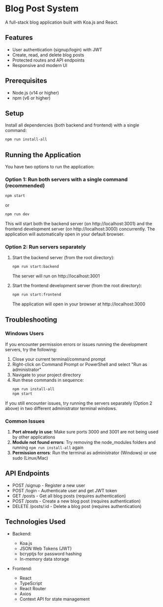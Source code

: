 # Blog Post System

A full-stack blog application built with Koa.js and React.

## Features

- User authentication (signup/login) with JWT
- Create, read, and delete blog posts
- Protected routes and API endpoints
- Responsive and modern UI

## Prerequisites

- Node.js (v14 or higher)
- npm (v6 or higher)

## Setup

Install all dependencies (both backend and frontend) with a single command:
```bash
npm run install-all
```

## Running the Application

You have two options to run the application:

### Option 1: Run both servers with a single command (recommended)

```bash
npm start
```
or
```bash
npm run dev
```

This will start both the backend server (on http://localhost:3001) and the frontend development server (on http://localhost:3000) concurrently. The application will automatically open in your default browser.

### Option 2: Run servers separately

1. Start the backend server (from the root directory):
   ```bash
   npm run start:backend
   ```
   The server will run on http://localhost:3001

2. Start the frontend development server (from the root directory):
   ```bash
   npm run start:frontend
   ```
   The application will open in your browser at http://localhost:3000

## Troubleshooting

### Windows Users

If you encounter permission errors or issues running the development servers, try the following:

1. Close your current terminal/command prompt
2. Right-click on Command Prompt or PowerShell and select "Run as administrator"
3. Navigate to your project directory
4. Run these commands in sequence:
   ```bash
   npm run install-all
   npm start
   ```

If you still encounter issues, try running the servers separately (Option 2 above) in two different administrator terminal windows.

### Common Issues

1. **Port already in use**: Make sure ports 3000 and 3001 are not being used by other applications
2. **Module not found errors**: Try removing the node_modules folders and running `npm run install-all` again
3. **Permission errors**: Run the terminal as administrator (Windows) or use sudo (Linux/Mac)

## API Endpoints

- POST /signup - Register a new user
- POST /login - Authenticate user and get JWT token
- GET /posts - Get all blog posts (requires authentication)
- POST /posts - Create a new blog post (requires authentication)
- DELETE /posts/:id - Delete a blog post (requires authentication)

## Technologies Used

- Backend:
  - Koa.js
  - JSON Web Tokens (JWT)
  - bcryptjs for password hashing
  - In-memory data storage

- Frontend:
  - React
  - TypeScript
  - React Router
  - Axios
  - Context API for state management
